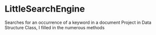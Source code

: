 # LittleSearchEngine
Searches for an occurrence of a keyword in a document
Project in Data Structure Class, I filled in the numerous methods
